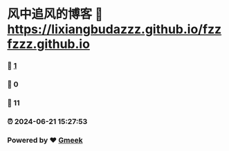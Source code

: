 # 风中追风的博客 :link: https://lixiangbudazzz.github.io/fzzfzzz.github.io 
### :page_facing_up: [1](https://lixiangbudazzz.github.io/fzzfzzz.github.io/tag.html) 
### :speech_balloon: 0 
### :hibiscus: 11 
### :alarm_clock: 2024-06-21 15:27:53 
### Powered by :heart: [Gmeek](https://github.com/Meekdai/Gmeek)
